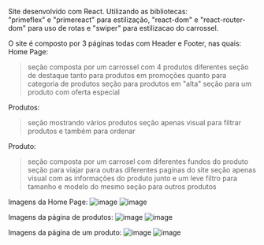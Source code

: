 Site desenvolvido com React.
Utilizando as bibliotecas:     
    "primeflex" e "primereact" para estilização,
    "react-dom" e "react-router-dom" para uso de rotas e 
    "swiper" para estilizacao do carrossel.

O site é composto por 3 páginas todas com Header e Footer, nas quais:
Home Page:
  >seção composta por um carrossel com 4 produtos diferentes
  >seção de destaque tanto para produtos em promoções quanto para categoria de produtos
  >seção para produtos em "alta"
  >seção para um produto com oferta especial

Produtos:
  >seção mostrando vários produtos
  >seção apenas visual para filtrar produtos e também para ordenar

Produto:
  >seção composta por um carrosel com diferentes fundos do produto
  >seção para viajar para outras diferentes paginas do site
  >seção apenas visual com as informações do produto junto e um leve filtro para tamanho e modelo do mesmo
  >seção para outros produtos

Imagens da Home Page:
![image](https://github.com/user-attachments/assets/facd54fc-b653-4cec-98d4-78f0bfa85d01)
![image](https://github.com/user-attachments/assets/9e4a56c1-7757-42a1-bd8d-94c01e147ba2)

Imagens da página de produtos:
![image](https://github.com/user-attachments/assets/cfff1d28-97b9-4e59-a484-28a1c55e0653)
![image](https://github.com/user-attachments/assets/00b686af-f60d-4092-9c2f-9b778cba7ba0)

Imagens da página de um produto:
![image](https://github.com/user-attachments/assets/8a255d3a-ad07-4918-955d-6d7b7504f96c)
![image](https://github.com/user-attachments/assets/a3157dbb-b54b-4f5c-a903-d2285211769c)

